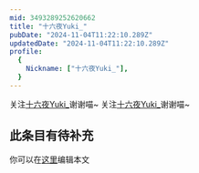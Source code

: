 ```yaml
---
mid: 3493289252620662
title: "十六夜Yuki_"
pubDate: "2024-11-04T11:22:10.289Z"
updatedDate: "2024-11-04T11:22:10.289Z"
profile:
  {
    Nickname: ["十六夜Yuki_"],
  }
---
```


关注[十六夜Yuki_](https://space.bilibili.com/3493289252620662)谢谢喵~ 关注[十六夜Yuki_](https://space.bilibili.com/3493289252620662)谢谢喵~

## 此条目有待补充
你可以在[这里](https://github.com/Yuhanawa/VTuber.ICU-Content/edit/master/v/十六夜Yuki_/index.md)编辑本文
